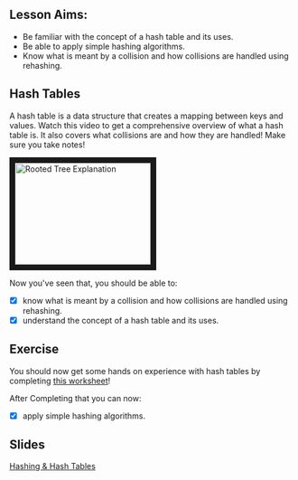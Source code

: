 ## Lesson Aims:
* Be familiar with the concept of a hash table and its uses.
* Be able to apply simple hashing algorithms.
* Know what is meant by a collision and how collisions are handled using rehashing.

## Hash Tables 
A hash table is a data structure that creates a mapping between keys and values. Watch this video to get a comprehensive overview of what a hash table is. It also covers what collisions are and how they are handled! Make sure you take notes!

<a href="http://www.youtube.com/watch?feature=player_embedded&v=KyUTuwz_b7Q
" target="_blank"><img src="http://img.youtube.com/vi/KyUTuwz_b7Q/0.jpg" 
alt="Rooted Tree Explanation" width="240" height="180" border="10" /></a>

Now you've seen that, you should be able to:
- [x] know what is meant by a collision and how collisions are handled using rehashing.
- [x] understand the concept of a hash table and its uses.

## Exercise
You should now get some hands on experience with hash tables by completing [this worksheet](https://github.com/a-level-datastructures/a-level-datastructures.github.io/files/6061613/Hash_Table_OOP_Exercise.pdf)!

After Completing that you can now:
- [x] apply simple hashing algorithms.

## Slides
[Hashing & Hash Tables](https://github.com/a-level-datastructures/a-level-datastructures.github.io/files/6061627/Hashing.pdf)

